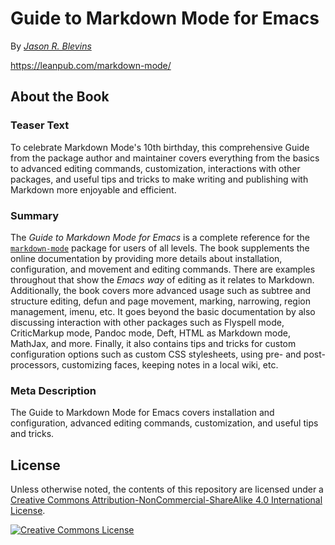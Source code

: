 # Guide to Markdown Mode for Emacs

By [*Jason R. Blevins*](https://jblevins.org/)

<https://leanpub.com/markdown-mode/>

## About the Book

### Teaser Text

To celebrate Markdown Mode's 10th birthday, this comprehensive Guide from the package author and maintainer covers everything from the basics to advanced editing commands, customization, interactions with other packages, and useful tips and tricks to make writing and publishing with Markdown more enjoyable and efficient.

### Summary

The *Guide to Markdown Mode for Emacs* is a complete reference for the [`markdown-mode`](https://jblevins.org/projects/markdown-mode/) package for users of all levels.  The book supplements the online documentation by providing more details about installation, configuration, and movement and editing commands.  There are examples throughout that show the *Emacs way* of editing as it relates to Markdown.  Additionally, the book covers more advanced usage such as subtree and structure editing, defun and page movement, marking, narrowing, region management, imenu, etc.  It goes beyond the basic documentation by also discussing interaction with other packages such as Flyspell mode, CriticMarkup mode, Pandoc mode, Deft, HTML as Markdown mode, MathJax, and more.  Finally, it also contains tips and tricks for custom configuration options such as custom CSS stylesheets, using pre- and post-processors, customizing faces, keeping notes in a local wiki, etc.

### Meta Description

The Guide to Markdown Mode for Emacs covers installation and configuration, advanced editing commands, customization, and useful tips and tricks.

## License

Unless otherwise noted, the contents of this repository are licensed under a [Creative Commons Attribution-NonCommercial-ShareAlike 4.0 International License][license].

[![Creative Commons License][badge]][license]

[license]: http://creativecommons.org/licenses/by-nc-sa/4.0/
[badge]: https://i.creativecommons.org/l/by-nc-sa/4.0/88x31.png
